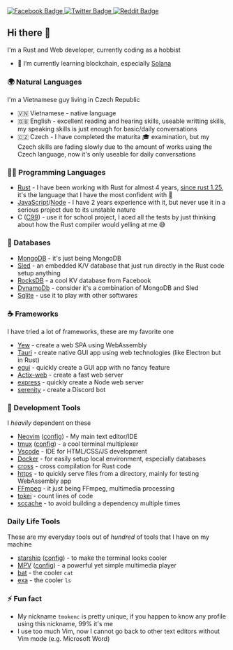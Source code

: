 <div id="badges">
  <a href="https://www.facebook.com/tmokenc">
    <img src="https://img.shields.io/badge/Facebook-0d8af0?style=for-the-badge&logo=facebook&logoColor=white" alt="Facebook Badge"/>
  </a>
  <a href="https://discord.com/users/239825449637642240">
    <img src="https://img.shields.io/badge/Discord-5865f2?style=for-the-badge&logo=discord&logoColor=white" alt="Twitter Badge"/>
  </a>
  <a href="https://www.reddit.com/user/tmokenc">
    <img src="https://img.shields.io/badge/Reddit-ff4500?style=for-the-badge&logo=reddit&logoColor=white" alt="Reddit Badge"/>
  </a>
</div>


## Hi there 👋
I'm a Rust and Web developer, currently coding as a hobbist
- 🌱 I’m currently learning blockchain, especially [Solana](https://github.com/solana-labs/solana)

### 🌍 Natural Languages
I'm a Vietnamese guy living in Czech Republic
- 🇻🇳 Vietnamese - native language
- 🇬🇧 English - excellent reading and hearing skills, useable writting skills, my speaking skills is just enough for basic/daily conversations
- 🇨🇿 Czech - I have completed the maturita 🎓 examination, but my Czech skills are fading slowly due to the amount of works using the Czech language, now it's only useable for daily conversations

### 👨‍💻 Programming Languages
- [Rust](https://www.rust-lang.org/) - I have been working with Rust for almost 4 years, [since rust 1.25](https://blog.rust-lang.org/2018/03/29/Rust-1.25.html), it's the language that I have the most confident with :muscle:
- [JavaScript](https://www.javascript.com/)/[Node](https://nodejs.org/en/) - I have 2 years experience with it, but never use it in a serious project due to its unstable nature
- C ([C99](https://www.iso-9899.info/wiki/The_Standard)) - use it for school project, I aced all the tests by just thinking about how the Rust compiler would yelling at me :sweat_smile:

### 💾 Databases
- [MongoDB](https://www.mongodb.com/) - it's just being MongoDB
- [Sled](https://github.com/spacejam/sled) - an embedded K/V database that just run directly in the Rust code setup anything
- [RocksDB](https://github.com/facebook/rocksdb) - a cool KV database from Facebook
- [DynamoDb](https://aws.amazon.com/dynamodb) - consider it's a combination of MongoDB and Sled
- [Sqlite](https://sqlite.org/index.html) - use it to play with other softwares

### :coffee: Frameworks
I have tried a lot of frameworks, these are my favorite one
- [Yew](https://github.com/yewstack/yew) - create a web SPA using WebAssembly
- [Tauri](https://github.com/tauri-apps/tauri) - create native GUI app using web technologies (like Electron but in Rust)
- [egui](https://github.com/emilk/egui) - quickly create a GUI app with no fancy feature
- [Actix-web](https://github.com/actix/actix-web) - create a fast web server
- [express](https://github.com/expressjs/express) - quickly create a Node web server
- [serenity](https://github.com/serenity-rs/serenity) - create a Discord bot

### :hammer: Development Tools
I *heavily* dependent on these
- [Neovim](https://github.com/neovim/neovim) ([config](/config/init.vim)) - My main text editor/IDE
- [tmux](https://github.com/tmux/tmux) ([config](/config/.tmux.conf)) - a cool terminal multiplexer
- [Vscode](https://code.visualstudio.com/) - IDE for HTML/CSS/JS development
- [Docker](https://www.docker.com/) - for easily setup local environment, especially databases
- [cross](https://github.com/cross-rs/cross) - cross compilation for Rust code
- [https](https://github.com/thecoshman/http) - to quickly serve files from a directory, mainly for testing WebAssembly app 
- [FFmpeg](https://github.com/FFmpeg/FFmpeg) - it just being FFmpeg, multimedia processing
- [tokei](https://github.com/XAMPPRocky/tokei) - count lines of code
- [sccache](https://github.com/mozilla/sccache) - to avoid building a dependency multiple times

### Daily Life Tools
These are my everyday tools out of *hundred* of tools that I have on my machine
- [starship](https://github.com/starship/starship) ([config](/config/starship.toml)) - to make the terminal looks cooler
- [MPV](https://github.com/mpv-player/mpv) ([config](/config/mpv.conf)) - a powerful yet simple multimedia player
- [bat](https://github.com/sharkdp/bat) - the cooler `cat`
- [exa](https://github.com/ogham/exa) - the cooler `ls`

### ⚡ Fun fact
- My nickname `tmokenc` is pretty unique, if you happen to know any profile using this nickname, 99% it's me
- I use too much Vim, now I cannot go back to other text editors without Vim mode (e.g. Microsoft Word)

<!--
**tmokenc/tmokenc** is a ✨ _special_ ✨ repository because its `README.md` (this file) appears on your GitHub profile.

Here are some ideas to get you started:

- 🔭 I’m currently working on ...
- 🌱 I’m currently learning ...
- 👯 I’m looking to collaborate on ...
- 🤔 I’m looking for help with ...
- 💬 Ask me about ...
- 📫 How to reach me: ...
- 😄 Pronouns: ...
- ⚡ Fun fact: ...
-->

<!--
Colors
  Facebook: #0d8af0
  Discord: #5865f2
  Reddit: #ff4500
-->
